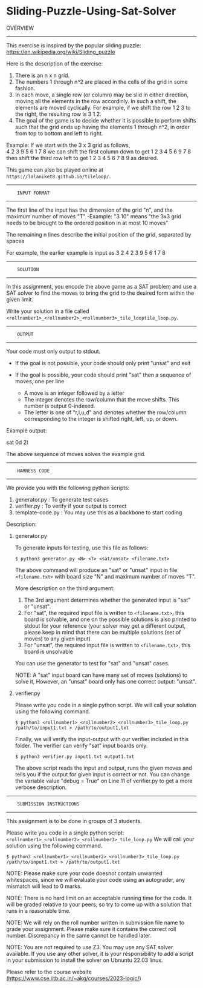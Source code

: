# Sliding-Puzzle-Using-Sat-Solver

OVERVIEW
_________________________________________________________________________________________


This exercise is inspired by the popular sliding puzzle:
https://en.wikipedia.org/wiki/Sliding_puzzle

Here is the description of the exercise:
1) There is an n x n grid.
2) The numbers 1 through n^2 are placed in the cells of the grid in some fashion.
3) In each move, a single row (or column) may be slid in either direction, moving all the elements in the row accordinly. In such a shift, the elements are moved cyclically. For example, if we shift the row 1 2 3 to the right, the resulting row is 3 1 2.
4) The goal of the game is to decide whether it is possible to perform shifts such that the grid ends up having the elements 1 through n^2, in order from top to bottom and left to right.

Example:
If we start with the 3 x 3 grid as follows,  
4 2 3
9 5 6
1 7 8
we can shift the first column down to get
1 2 3
4 5 6
9 7 8
then shift the third row left to get
1 2 3
4 5 6
7 8 9
as desired.

This game can also be played online at `https://lalaniket8.github.io/tileloop/`.

_________________________________________________________________________________________

		INPUT FORMAT
_________________________________________________________________________________________


The first line of the input has the dimension of the grid "n", and the maximum number of moves "T"
   -Example: "3 10" means "the 3x3 grid needs to be brought to the ordered position in at most 10 moves"

The remaining n lines describe the initial position of the grid, separated by spaces

For example, the earlier example is input as
3 2
4 2 3
9 5 6
1 7 8
_________________________________________________________________________________________

		SOLUTION
___________________________________________________________________________________________

In this assignment, you encode the above game as a SAT problem and use a SAT solver to find the moves to bring the grid to the desired form within the given limit. 

Write your solution in a file called `<rollnumber1>_<rollnumber2>_<rollnumber3>_tile_looptile_loop.py`.

_________________________________________________________________________________________

		OUTPUT
___________________________________________________________________________________________

Your code must only output to stdout.

- If the goal is not possible, your code should only print "unsat" and exit
	
- If the goal is possible, your code should print "sat" then a sequence of moves, one per line
   * A move is an integer followed by a letter
   * The integer denotes the row/column that the move shifts. This number is output 0-indexed.
   * The letter is one of "r,l,u,d" and denotes whether the row/column corresponding to the integer is shifted right, left, up, or down. 

Example output:

sat
0d
2l

The above sequence of moves solves the example grid.

_________________________________________________________________________________________

		HARNESS CODE
_________________________________________________________________________________________

We provide you with the following python scripts:
1. generator.py : To generate test cases 
2. verifier.py : To verify if your output is correct
3. template-code.py : You may use this as a backbone to start coding
	

Description:
1. generator.py

   To generate inputs for testing, use this file as follows:

   `$ python3 generator.py <N> <T> <sat/unsat> <filename.txt>`

   The above command will produce an "sat" or "unsat" input in file `<filename.txt>` with board size "N" and maximum number of moves "T".

   More description on the third argument:
   1. The 3rd argument determines whether the generated input is "sat" or "unsat".
   2. For "sat", the required input file is written to `<filename.txt>`, this board is solvable, and one on the possible solutions is also printed to stdout for your reference (your solver may get a different output, please keep in mind that there can be multiple solutions (set of moves) to any given input)
   3. For "unsat", the required input file is written to `<filename.txt>`, this board is unsolvable

   You can use the generator to test for "sat" and "unsat" cases.

   NOTE: A "sat" input board can have many set of moves (solutions) to solve it,
   However, an "unsat" board only has one correct output: "unsat".

2. verifier.py

   Please write you code in a single python script.
   We will call your solution using the following command.

   `$ python3 <rollnumber1>_<rollnumber2>_<rollnumber3>_tile_loop.py /path/to/input1.txt > /path/to/output1.txt`


   Finally, we will verify the input-output with our verifier included in this folder. The verifier can verify "sat" input boards only.

   `$ python3 verifier.py input1.txt output1.txt`

   The above script reads the input and output, runs the given moves and tells you if the output for given input is correct or not.
   You can change the variable value "debug = True" on Line 11 of verifier.py to get a more verbose description.

_________________________________________________________________________________________

		SUBMISSION INSTRUCTIONS
_________________________________________________________________________________________

This assignment is to be done in groups of 3 students.

Please write you code in a single python script: `<rollnumber1>_<rollnumber2>_<rollnumber3>_tile_loop.py`
We will call your solution using the following command.

`$ python3 <rollnumber1>_<rollnumber2>_<rollnumber3>_tile_loop.py /path/to/input1.txt > /path/to/output1.txt`

NOTE: Please make sure your code doesnot contain unwanted whitespaces, since we will evaluate your code using an autograder, any mismatch will lead to 0 marks.

NOTE: There is no hard limit on an acceptable running time for the code. It will be graded relative to your peers, so try to come up with a solution that runs in a reasonable time.

NOTE: We will rely on the roll number written in submission file name to grade your assignment.
Please make sure it contains the correct roll number.
Discrepancy in the same cannot be handled later.

NOTE: You are not required to use Z3. You may use any SAT solver available. If you use any other solver, it is your
responsibility to add a script in your submission to install the solver on Ubnuntu 22.03 linux.

Please refer to the course website
(https://www.cse.iitb.ac.in/~akg/courses/2023-logic/)